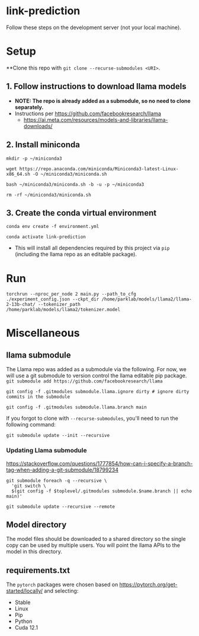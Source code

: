 # link-prediction
Follow these steps on the development server (not your local machine).

# Setup
**Clone this repo with `git clone --recurse-submodules <URI>`.

## 1. Follow instructions to download llama models
- **NOTE: The repo is already added as a submodule, so no need to clone separately.**
- Instructions per https://github.com/facebookresearch/llama
  - https://ai.meta.com/resources/models-and-libraries/llama-downloads/

## 2. Install miniconda
`mkdir -p ~/miniconda3`

`wget https://repo.anaconda.com/miniconda/Miniconda3-latest-Linux-x86_64.sh -O ~/miniconda3/miniconda.sh`

`bash ~/miniconda3/miniconda.sh -b -u -p ~/miniconda3`

`rm -rf ~/miniconda3/miniconda.sh`

## 3. Create the conda virtual environment
`conda env create -f environment.yml`

`conda activate link-prediction`

- This will install all dependencies required by this project via `pip` (including the llama repo as an editable package).

# Run
`torchrun --nproc_per_node 2 main.py --path_to_cfg ./experiment_config.json --ckpt_dir /home/parklab/models/llama2/llama-2-13b-chat/ --tokenizer_path /home/parklab/models/llama2/tokenizer.model`

# Miscellaneous
## llama submodule
The Llama repo was added as a submodule via the following. For now, we will use a git submodule to version control the llama editable pip package.
`git submodule add https://github.com/facebookresearch/llama`

`git config -f .gitmodules submodule.llama.ignore dirty # ignore dirty commits in the submodule`

`git config -f .gitmodules submodule.llama.branch main`

If you forgot to clone with `--recurse-submodules`, you'll need to run the following command:

`git submodule update --init --recursive`

### Updating Llama submodule
https://stackoverflow.com/questions/1777854/how-can-i-specify-a-branch-tag-when-adding-a-git-submodule/18799234

```
git submodule foreach -q --recursive \
  'git switch \
  $(git config -f $toplevel/.gitmodules submodule.$name.branch || echo main)'

git submodule update --recursive --remote
```

## Model directory
The model files should be downloaded to a shared directory so the single copy can be used by multiple users. You will point the llama APIs to the model in this directory.

## requirements.txt
The `pytorch` packages were chosen based on https://pytorch.org/get-started/locally/ and selecting:
- Stable
- Linux
- Pip
- Python
- Cuda 12.1

